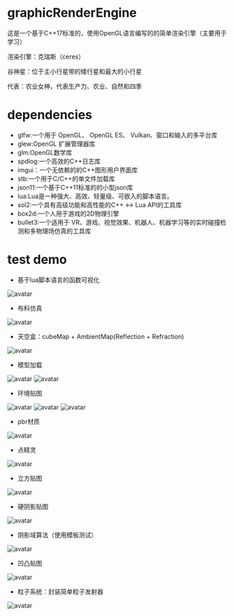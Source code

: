 # graphicRenderEngine
这是一个基于C++17标准的，使用OpenGL语言编写的的简单渲染引擎（主要用于学习）

渲染引擎：克瑞斯（ceres）

谷神星：位于主小行星带的矮行星和最大的小行星

代表：农业女神，代表生产力、农业、自然和四季

# dependencies
* glfw:一个用于 OpenGL、 OpenGL ES、 Vulkan、窗口和输入的多平台库
* glew:OpenGL 扩展管理器库
* glm:OpenGL数学库
* spdlog:一个高效的C++日志库
* imgui：一个无依赖的的C++图形用户界面库
* stb:一个用于C/C++的单文件加载库
* json11:一个基于C++11标准的的小型json库
* lua:Lua是一种强大、高效、轻量级、可嵌入的脚本语言。
* sol2:一个具有高级功能和高性能的C++ <-> Lua API的工具库
* box2d:一个人用于游戏的2D物理引擎
* bullet3:一个适用于 VR、游戏、视觉效果、机器人、机器学习等的实时碰撞检测和多物理场仿真的工具库

# test demo
* 基于lua脚本语言的函数可视化

![avatar](samples/luaForMathematicalFuncTest.png)

* 布料仿真

![avatar](samples/clothSimulationTest.png)

* 天空盒：cubeMap + AmbientMap(Reflection + Refraction)

![avatar](samples/skybox.png)

* 模型加载

![avatar](samples/objLoader.png)
![avatar](samples/objLoader1.png)


* 环境贴图

![avatar](samples/ambientMap1.png)
![avatar](samples/ambientMap2.png)
![avatar](samples/ambientMap3.png)

* pbr材质

![avatar](samples/pbr.png)

* 点精灵

![avatar](samples/pointSprites.png)

* 立方贴图

![avatar](samples/cubemap.png)

* 硬阴影贴图

![avatar](samples/shadowmap.png)

* 阴影域算法（使用模板测试）

![avatar](samples/shadowVolume.png)

* 凹凸贴图

![avatar](samples/bumpmap.png)

* 粒子系统：封装简单粒子发射器

![avatar](samples/particleEmitter.png)